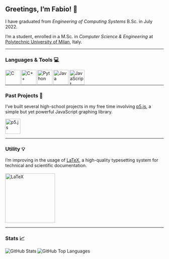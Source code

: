 ## Greetings, I’m Fabio! :wave:

I have graduated from _Engineering of Computing Systems_ B.Sc. in July 2022.

I’m a student, enrolled in a M.Sc. in _Computer Science & Engineering_ at [Polytechnic University of Milan][polimi], Italy.

---

### Languages & Tools :computer:

<img align = "left" alt = "C" width = "48px" src = "https://cdn.jsdelivr.net/gh/devicons/devicon/icons/c/c-original.svg">
<img align = "left" alt = "C++" width = "48px" src = "https://cdn.jsdelivr.net/gh/devicons/devicon/icons/cplusplus/cplusplus-original.svg">
<img align = "left" alt = "Python" width = "48px" src = "https://cdn.jsdelivr.net/gh/devicons/devicon/icons/python/python-original.svg">
<img align = "left" alt = "Java" width = "48px" src = "https://cdn.jsdelivr.net/gh/devicons/devicon/icons/java/java-original.svg">
<img align = "left" alt = "JavaScript" width = "48px" src = "https://cdn.jsdelivr.net/gh/devicons/devicon/icons/javascript/javascript-original.svg">
<!-- <img align = "left" alt = "MATLAB" width = "48px" src = "https://cdn.jsdelivr.net/gh/devicons/devicon/icons/matlab/matlab-original.svg"> -->

<br /><br />

---

### Past Projects :floppy_disk:

I’ve built several high-school projects in my free time involving [p5.js][p5graphics], a simple but yet powerful JavaScript graphing library.<br />

<img alt = "p5.js" width = "48px" src = "https://hello.p5js.org/assets/p5-sq-reverse.svg">

---

### Utility :bulb:
I’m improving in the usage of [LaTeX][latex], a high-quality typesetting system for technical and scientific documentation.<br /><br />
<img alt = "LaTeX" width = "158px" src = "https://upload.wikimedia.org/wikipedia/commons/4/45/LaTeX_project_logo_bird.svg">

---

### Stats :chart_with_upwards_trend:

<img align = "left" alt = "GitHub Stats" src = "https://github-readme-stats.vercel.app/api?username=fabio-ciani-polimi&show_icons=true">
<img align = "left" alt = "GitHub Top Languages" src = "https://github-readme-stats.vercel.app/api/top-langs/?username=fabio-ciani-polimi">


[polimi]: https://www.polimi.it/
[p5graphics]: https://p5js.org/
[latex]: https://latex-project.org/

<!--
**fabio-ciani-polimi/fabio-ciani-polimi** is a ✨ _special_ ✨ repository because its `README.md` (this file) appears on your GitHub profile.

Here are some ideas to get you started:

- 🔭 I’m currently working on ...
- 🌱 I’m currently learning ...
- 👯 I’m looking to collaborate on ...
- 🤔 I’m looking for help with ...
- 💬 Ask me about ...
- 📫 How to reach me: ...
- 😄 Pronouns: ...
- ⚡ Fun fact: ...
-->
